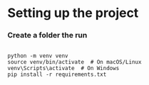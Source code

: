 # Setting up the project

### Create a folder the run 
```

```

```
python -m venv venv
source venv/bin/activate  # On macOS/Linux
venv\Scripts\activate  # On Windows
pip install -r requirements.txt
```
